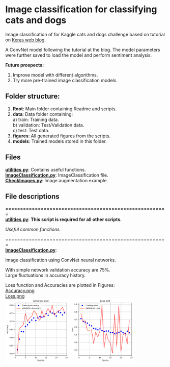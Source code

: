 
# Image classification for classifying cats and dogs  

Image classification of for Kaggle cats and dogs challenge based on tutorial on [Keras web blog](https://blog.keras.io/building-powerful-image-classification-models-using-very-little-data.html).  

A ConvNet model following the tutorial at the blog. The model parameters were further saved to load the model and perform sentiment analysis.   

**Future prospects:**  
1) Improve model with different algorithms.  
2) Try more pre-trained image classification models.  

## Folder structure:   
1) **Root**: Main folder containing Readme and scripts.  
2) **data**: Data folder containing:   
	a) train: Training data.  
	b) validation: Test/Validation data.    
	c) test: Test data.  
3) **figures**: All generated figures from the scripts.  
4) **models**: Trained models stored in this folder.  

## Files  

**[utilities.py](https://github.com/ishmukul/ImageClassification/blob/master/utilities.py)**: Contains useful functions.  
**[ImageClassification.py](https://github.com/ishmukul/ImageClassification/blob/master/ImageClassification.py)**: ImageClassification file.  
**[CheckImages.py](https://github.com/ishmukul/ImageClassification/blob/master/CheckImages.py)**: Image augmentation example.    


## File descriptions    
=======================================================  
**[utilities.py](https://github.com/ishmukul/SentimentAnalysis/blob/master/data_clean.py)**: 
**This script is required for all other scripts.**  

*Useful common functions.*    


=======================================================  
**[ImageClassification.py](https://github.com/ishmukul/ImageClassification/blob/master/ImageClassification.py)**:   

Image classification using ConvNet neural networks.  

With simple network validation accuracy are 75%.  
Large fluctuations in accuracy history.  

Loss function and Accuracies are plotted in Figures:  
[Accuracy.png](https://github.com/ishmukul/ImageClassification/blob/master/figures/Accuracy.png)    
[Loss.png](https://github.com/ishmukul/ImageClassification/blob/master/figures/Loss.png)  
<img src="https://github.com/ishmukul/ImageClassification/blob/master/figures/Accuracy.png" alt="Accuracy" width="200"/>
<img src="https://github.com/ishmukul/ImageClassification/blob/master/figures/Loss.png" alt="Loss" width="200"/>  

